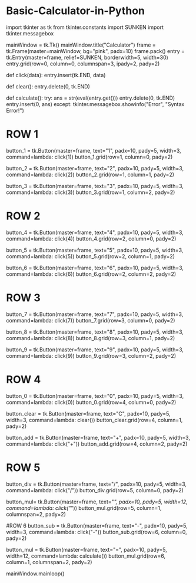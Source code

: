 # Basic-Calculator-in-Python


import tkinter as tk
from tkinter.constants import SUNKEN
import tkinter.messagebox

mainWindow = tk.Tk()
mainWindow.title("Calculator")
frame = tk.Frame(master=mainWindow, bg="pink", padx=10)
frame.pack()
entry = tk.Entry(master=frame, relief=SUNKEN, borderwidth=5, width=30)
entry.grid(row=0, column=0, columnspan=3, ipady=2, pady=2)


def click(data):
    entry.insert(tk.END, data)


def clear():
    entry.delete(0, tk.END)

def calculate():
    try:
        ans = str(eval(entry.get()))
        entry.delete(0, tk.END)
        entry.insert(0, ans)
    except:
        tkinter.messagebox.showinfo("Error", "Syntax Error!")


# ROW 1
button_1 = tk.Button(master=frame, text="1", padx=10, pady=5, width=3, command=lambda: click(1))
button_1.grid(row=1, column=0, pady=2)

button_2 = tk.Button(master=frame, text="2", padx=10, pady=5, width=3, command=lambda: click(2))
button_2.grid(row=1, column=1, pady=2)

button_3 = tk.Button(master=frame, text="3", padx=10, pady=5, width=3, command=lambda: click(3))
button_3.grid(row=1, column=2, pady=2)

# ROW 2
button_4 = tk.Button(master=frame, text="4", padx=10, pady=5, width=3, command=lambda: click(4))
button_4.grid(row=2, column=0, pady=2)

button_5 = tk.Button(master=frame, text="5", padx=10, pady=5, width=3, command=lambda: click(5))
button_5.grid(row=2, column=1, pady=2)

button_6 = tk.Button(master=frame, text="6", padx=10, pady=5, width=3, command=lambda: click(6))
button_6.grid(row=2, column=2, pady=2)

# ROW 3
button_7 = tk.Button(master=frame, text="7", padx=10, pady=5, width=3, command=lambda: click(7))
button_7.grid(row=3, column=0, pady=2)

button_8 = tk.Button(master=frame, text="8", padx=10, pady=5, width=3, command=lambda: click(8))
button_8.grid(row=3, column=1, pady=2)

button_9 = tk.Button(master=frame, text="9", padx=10, pady=5, width=3, command=lambda: click(9))
button_9.grid(row=3, column=2, pady=2)


# ROW 4
button_0 = tk.Button(master=frame, text="0", padx=10, pady=5, width=3, command=lambda: click(0))
button_0.grid(row=4, column=0, pady=2)

button_clear = tk.Button(master=frame, text="C", padx=10, pady=5, width=3, command=lambda: clear())
button_clear.grid(row=4, column=1, pady=2)

button_add = tk.Button(master=frame, text="+", padx=10, pady=5, width=3, command=lambda: click("+"))
button_add.grid(row=4, column=2, pady=2)

# ROW 5
button_div = tk.Button(master=frame, text="/", padx=10, pady=5, width=3, command=lambda: click("/"))
button_div.grid(row=5, column=0, pady=2)

button_mul= tk.Button(master=frame, text="*", padx=10, pady=5, width=12, command=lambda: click("*"))
button_mul.grid(row=5, column=1, columnspan=2, pady=2)

#ROW 6
button_sub = tk.Button(master=frame, text="-", padx=10, pady=5, width=3, command=lambda: click("-"))
button_sub.grid(row=6, column=0, pady=2)

button_mul = tk.Button(master=frame, text="=", padx=10, pady=5, width=12, command=lambda: calculate())
button_mul.grid(row=6, column=1, columnspan=2, pady=2)

mainWindow.mainloop()


